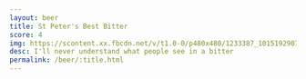 ```yaml
---
layout: beer
title: St Peter's Best Bitter
score: 4
img: https://scontent.xx.fbcdn.net/v/t1.0-0/p480x480/1233387_10151929070703745_1019382535_n.jpg?oh=f94d409bd039b81e8fa26fdf94f008a6&oe=58D7C9BB
desc: I'll never understand what people see in a bitter
permalink: /beer/:title.html
---
```

